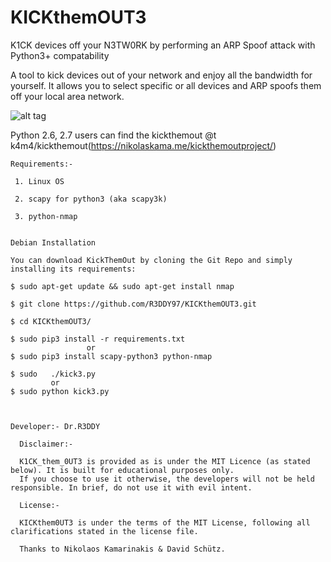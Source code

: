 # KICKthemOUT3

K1CK  devices off your N3TW0RK by performing an ARP Spoof attack with Python3+ compatability



A tool to kick devices out of your network and enjoy all the bandwidth for yourself. It allows you to select specific or all devices and ARP spoofs them off your local area network.


![alt tag](https://goo.gl/photos/i61bATLRM7zh9izNA)

Python 2.6, 2.7 users can find the kickthemout @t k4m4/kickthemout(https://nikolaskama.me/kickthemoutproject/)





    Requirements:-

     1. Linux OS

     2. scapy for python3 (aka scapy3k)

     3. python-nmap


    Debian Installation

    You can download KickThemOut by cloning the Git Repo and simply installing its requirements:

    $ sudo apt-get update && sudo apt-get install nmap

    $ git clone https://github.com/R3DDY97/KICKthemOUT3.git

    $ cd KICKthemOUT3/

    $ sudo pip3 install -r requirements.txt
                     or
    $ sudo pip3 install scapy-python3 python-nmap

    $ sudo   ./kick3.py
             or
    $ sudo python kick3.py



    Developer:- Dr.R3DDY

      Disclaimer:-

      K1CK_them_0UT3 is provided as is under the MIT Licence (as stated below). It is built for educational purposes only.
      If you choose to use it otherwise, the developers will not be held responsible. In brief, do not use it with evil intent.

      License:-

      KICKthem0UT3 is under the terms of the MIT License, following all clarifications stated in the license file.

      Thanks to Nikolaos Kamarinakis & David Schütz.
